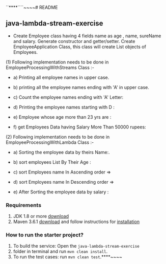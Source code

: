 ``****````~~~~# README
## java-lambda-stream-exercise

* Create Employee class having 4 fields name as age , name, sureName and salary. Generate constructor and getter/setter. Create EmployeeApplication Class, this class will create List objects of Employees.
   
(1) Following implementation needs to be done in EmployeeProcessingWithStreams Class :-

* a) Printing all employee names in upper case.

* b) printing all the employee names ending with 'A' in upper case.

* c) Count the employee names ending with 'A' Letter:

* d) Printing the employee names starting with D :

* e) Employee whose age more than 23 yrs are :

* f) get Employees Data having Salary More Than 50000 rupees:

(2) Following implementation needs to be done in EmployeeProcessingWithLambda Class :-

* a) Sorting the employee data by theirs Name:.

* b) sort employees List By Their Age :

* c) sort Employees name In Ascending order =>

* d) sort Employees name In Descending order =>

* e) After Sorting the employee data by salary :

### Requirements
1. JDK 1.8 or more [download](https://www.oracle.com/java/technologies/javase-jdk8-downloads.html)
1. Maven 3.6.1 [download](https://maven.apache.org/download.cgi) and follow instructions for [installation](https://maven.apache.org/install.html)

### How to run the starter project?
1. To build the service: Open the `java-lambda-stream-exercise`
2. folder in terminal and run `mvn clean install`.
3. To run the test cases: run `mvn clean test`.****~~~~
``````